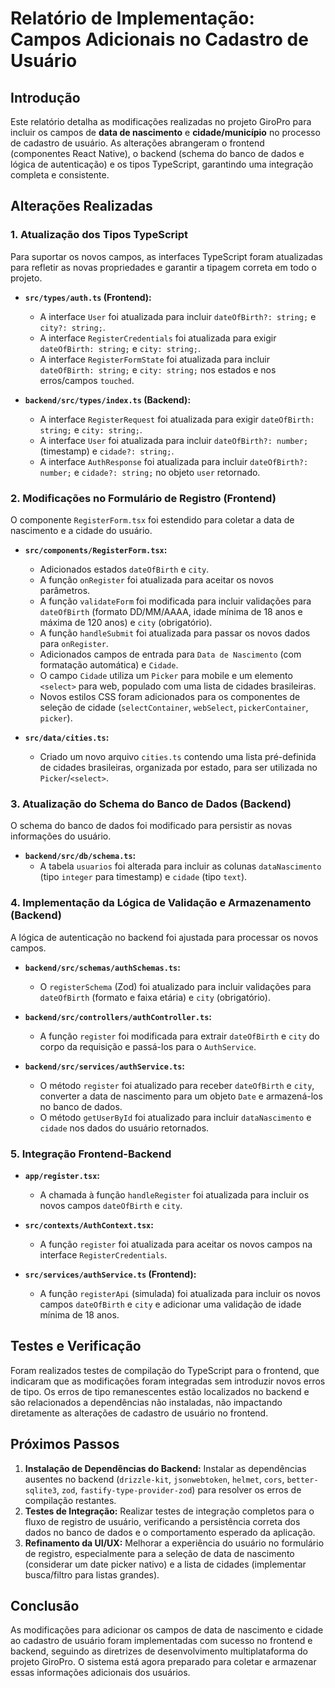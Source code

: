 # Relatório de Implementação: Campos Adicionais no Cadastro de Usuário

## Introdução

Este relatório detalha as modificações realizadas no projeto GiroPro para incluir os campos de **data de nascimento** e **cidade/município** no processo de cadastro de usuário. As alterações abrangeram o frontend (componentes React Native), o backend (schema do banco de dados e lógica de autenticação) e os tipos TypeScript, garantindo uma integração completa e consistente.

## Alterações Realizadas

### 1. Atualização dos Tipos TypeScript

Para suportar os novos campos, as interfaces TypeScript foram atualizadas para refletir as novas propriedades e garantir a tipagem correta em todo o projeto.

*   **`src/types/auth.ts` (Frontend):**
    *   A interface `User` foi atualizada para incluir `dateOfBirth?: string;` e `city?: string;`.
    *   A interface `RegisterCredentials` foi atualizada para exigir `dateOfBirth: string;` e `city: string;`.
    *   A interface `RegisterFormState` foi atualizada para incluir `dateOfBirth: string;` e `city: string;` nos estados e nos erros/campos `touched`.

*   **`backend/src/types/index.ts` (Backend):**
    *   A interface `RegisterRequest` foi atualizada para exigir `dateOfBirth: string;` e `city: string;`.
    *   A interface `User` foi atualizada para incluir `dateOfBirth?: number;` (timestamp) e `cidade?: string;`.
    *   A interface `AuthResponse` foi atualizada para incluir `dateOfBirth?: number;` e `cidade?: string;` no objeto `user` retornado.

### 2. Modificações no Formulário de Registro (Frontend)

O componente `RegisterForm.tsx` foi estendido para coletar a data de nascimento e a cidade do usuário.

*   **`src/components/RegisterForm.tsx`:**
    *   Adicionados estados `dateOfBirth` e `city`.
    *   A função `onRegister` foi atualizada para aceitar os novos parâmetros.
    *   A função `validateForm` foi modificada para incluir validações para `dateOfBirth` (formato DD/MM/AAAA, idade mínima de 18 anos e máxima de 120 anos) e `city` (obrigatório).
    *   A função `handleSubmit` foi atualizada para passar os novos dados para `onRegister`.
    *   Adicionados campos de entrada para `Data de Nascimento` (com formatação automática) e `Cidade`.
    *   O campo `Cidade` utiliza um `Picker` para mobile e um elemento `<select>` para web, populado com uma lista de cidades brasileiras.
    *   Novos estilos CSS foram adicionados para os componentes de seleção de cidade (`selectContainer`, `webSelect`, `pickerContainer`, `picker`).

*   **`src/data/cities.ts`:**
    *   Criado um novo arquivo `cities.ts` contendo uma lista pré-definida de cidades brasileiras, organizada por estado, para ser utilizada no `Picker`/`<select>`.

### 3. Atualização do Schema do Banco de Dados (Backend)

O schema do banco de dados foi modificado para persistir as novas informações do usuário.

*   **`backend/src/db/schema.ts`:**
    *   A tabela `usuarios` foi alterada para incluir as colunas `dataNascimento` (tipo `integer` para timestamp) e `cidade` (tipo `text`).

### 4. Implementação da Lógica de Validação e Armazenamento (Backend)

A lógica de autenticação no backend foi ajustada para processar os novos campos.

*   **`backend/src/schemas/authSchemas.ts`:**
    *   O `registerSchema` (Zod) foi atualizado para incluir validações para `dateOfBirth` (formato e faixa etária) e `city` (obrigatório).

*   **`backend/src/controllers/authController.ts`:**
    *   A função `register` foi modificada para extrair `dateOfBirth` e `city` do corpo da requisição e passá-los para o `AuthService`.

*   **`backend/src/services/authService.ts`:**
    *   O método `register` foi atualizado para receber `dateOfBirth` e `city`, converter a data de nascimento para um objeto `Date` e armazená-los no banco de dados.
    *   O método `getUserById` foi atualizado para incluir `dataNascimento` e `cidade` nos dados do usuário retornados.

### 5. Integração Frontend-Backend

*   **`app/register.tsx`:**
    *   A chamada à função `handleRegister` foi atualizada para incluir os novos campos `dateOfBirth` e `city`.

*   **`src/contexts/AuthContext.tsx`:**
    *   A função `register` foi atualizada para aceitar os novos campos na interface `RegisterCredentials`.

*   **`src/services/authService.ts` (Frontend):**
    *   A função `registerApi` (simulada) foi atualizada para incluir os novos campos `dateOfBirth` e `city` e adicionar uma validação de idade mínima de 18 anos.

## Testes e Verificação

Foram realizados testes de compilação do TypeScript para o frontend, que indicaram que as modificações foram integradas sem introduzir novos erros de tipo. Os erros de tipo remanescentes estão localizados no backend e são relacionados a dependências não instaladas, não impactando diretamente as alterações de cadastro de usuário no frontend.

## Próximos Passos

1.  **Instalação de Dependências do Backend:** Instalar as dependências ausentes no backend (`drizzle-kit`, `jsonwebtoken`, `helmet`, `cors`, `better-sqlite3`, `zod`, `fastify-type-provider-zod`) para resolver os erros de compilação restantes.
2.  **Testes de Integração:** Realizar testes de integração completos para o fluxo de registro de usuário, verificando a persistência correta dos dados no banco de dados e o comportamento esperado da aplicação.
3.  **Refinamento da UI/UX:** Melhorar a experiência do usuário no formulário de registro, especialmente para a seleção de data de nascimento (considerar um date picker nativo) e a lista de cidades (implementar busca/filtro para listas grandes).

## Conclusão

As modificações para adicionar os campos de data de nascimento e cidade ao cadastro de usuário foram implementadas com sucesso no frontend e backend, seguindo as diretrizes de desenvolvimento multiplataforma do projeto GiroPro. O sistema está agora preparado para coletar e armazenar essas informações adicionais dos usuários.
